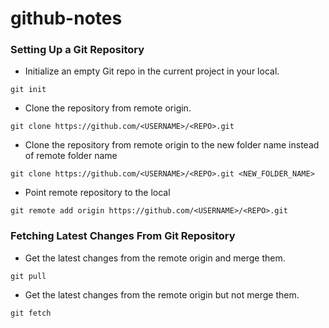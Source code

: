 # github-notes 

### Setting Up a Git Repository

- Initialize an empty Git repo in the current project in your local.
```
git init
```

- Clone the repository from remote origin.
```
git clone https://github.com/<USERNAME>/<REPO>.git
```

- Clone the repository from remote origin to the new folder name instead of remote folder name
```
git clone https://github.com/<USERNAME>/<REPO>.git <NEW_FOLDER_NAME>
```

- Point remote repository to the local
```
git remote add origin https://github.com/<USERNAME>/<REPO>.git
```

### Fetching Latest Changes From Git Repository

- Get the latest changes from the remote origin and merge them.
```
git pull
```

- Get the latest changes from the remote origin but not merge them.
```
git fetch
```

